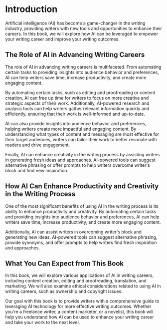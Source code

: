 Introduction
============

Artificial intelligence (AI) has become a game-changer in the writing industry, providing writers with new tools and opportunities to enhance their careers. In this book, we will explore how AI can be leveraged to empower your writing career and improve your writing outcomes.

The Role of AI in Advancing Writing Careers
-------------------------------------------

The role of AI in advancing writing careers is multifaceted. From automating certain tasks to providing insights into audience behavior and preferences, AI can help writers save time, increase productivity, and create more engaging content.

By automating certain tasks, such as editing and proofreading or content creation, AI can free up time for writers to focus on more creative and strategic aspects of their work. Additionally, AI-powered research and analysis tools can help writers gather relevant information quickly and efficiently, ensuring that their work is well-informed and up-to-date.

AI can also provide insights into audience behavior and preferences, helping writers create more impactful and engaging content. By understanding what types of content and messaging are most effective for their target audiences, writers can tailor their work to better resonate with readers and drive engagement.

Finally, AI can enhance creativity in the writing process by assisting writers in generating fresh ideas and approaches. AI-powered tools can suggest alternative phrasing or offer prompts to help writers overcome writer's block and find new inspiration.

How AI Can Enhance Productivity and Creativity in the Writing Process
---------------------------------------------------------------------

One of the most significant benefits of using AI in the writing process is its ability to enhance productivity and creativity. By automating certain tasks and providing insights into audience behavior and preferences, AI can help writers save time, increase productivity, and create more engaging content.

Additionally, AI can assist writers in overcoming writer's block and generating new ideas. AI-powered tools can suggest alternative phrasing, provide synonyms, and offer prompts to help writers find fresh inspiration and approaches.

What You Can Expect from This Book
----------------------------------

In this book, we will explore various applications of AI in writing careers, including content creation, editing and proofreading, translation, and marketing. We will also examine ethical considerations related to using AI in writing careers, such as ownership and copyright issues.

Our goal with this book is to provide writers with a comprehensive guide to leveraging AI technology for more effective writing outcomes. Whether you're a freelance writer, a content marketer, or a novelist, this book will help you understand how AI can be used to enhance your writing career and take your work to the next level.
